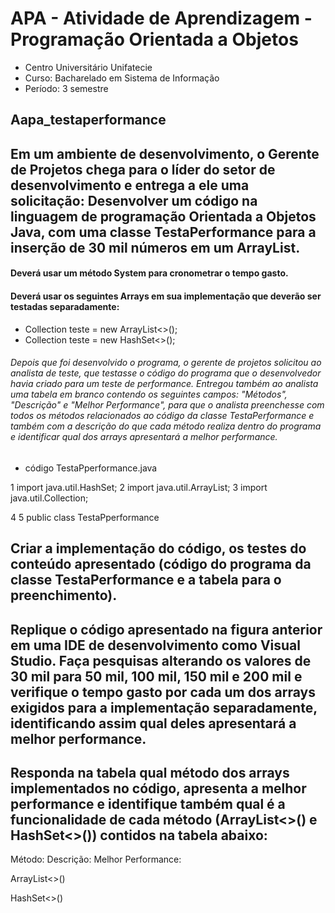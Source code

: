 # APA - Atividade de Aprendizagem - Programação Orientada a Objetos
- Centro Universitário Unifatecie 
- Curso: Bacharelado em Sistema de Informação
- Período: 3 semestre

## Aapa_testaperformance

## Em um ambiente de desenvolvimento, o Gerente de Projetos chega para o líder do setor de desenvolvimento e entrega a ele uma solicitação: Desenvolver um código na linguagem de programação Orientada a Objetos Java, com uma classe TestaPerformance para a inserção de 30 mil números  em um ArrayList. 


#### Deverá usar um método System para cronometrar o tempo gasto.
#### Deverá usar os seguintes Arrays em sua implementação que deverão ser testadas separadamente:

- Collection<Integer> teste = new ArrayList<>();
- Collection<Integer> teste = new HashSet<>();


###### Depois que foi desenvolvido o programa, o gerente de projetos solicitou ao analista de teste, que testasse o código do programa que o desenvolvedor havia criado para um teste de performance. Entregou também ao analista uma tabela em branco contendo os seguintes campos: "Métodos", "Descrição" e "Melhor Performance", para que o analista preenchesse com todos os métodos relacionados ao código da classe TestaPerformance e também com a descrição do que cada método realiza dentro do programa e identificar qual dos arrays apresentará a melhor performance.

- código
TestaPperformance.java

1 import java.util.HashSet;
2 import java.util.ArrayList;
3 import java.util.Collection;

4
5 public class TestaPperformance


## Criar a implementação do código, os testes do conteúdo apresentado (código do programa da classe TestaPerformance e a tabela para o preenchimento).

## Replique o código apresentado na figura anterior em uma IDE de desenvolvimento como Visual Studio. Faça pesquisas alterando os valores de 30 mil para 50 mil, 100 mil, 150 mil e 200 mil e verifique o tempo gasto por cada um dos arrays exigidos para a implementação separadamente, identificando assim qual deles apresentará a melhor performance.

## Responda na tabela qual método dos arrays implementados no código, apresenta a melhor performance e identifique também qual é a funcionalidade de cada método (ArrayList<>() e HashSet<>())  contidos na tabela abaixo:


Método:                         Descrição:                Melhor Performance:


ArrayList<>()

HashSet<>()


